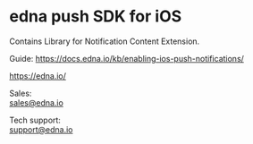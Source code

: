 # edna push SDK for iOS

Contains Library for Notification Content Extension.

Guide: <https://docs.edna.io/kb/enabling-ios-push-notifications/>

https://edna.io/

Sales:<br>
sales@edna.io

Tech support:<br>
support@edna.io
